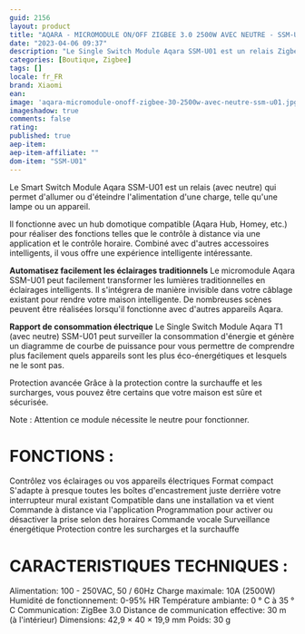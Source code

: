```yaml
---
guid: 2156
layout: product 
title: "AQARA - MICROMODULE ON/OFF ZIGBEE 3.0 2500W AVEC NEUTRE - SSM-U01"
date: "2023-04-06 09:37"
description: "Le Single Switch Module Aqara SSM-U01 est un relais Zigbee 3.0 utilisé pour contrôler des lampes ou des appareils. Il dispose d'un suivi de la consommation électrique en temps réel."
categories: [Boutique, Zigbee]
tags: []
locale: fr_FR
brand: Xiaomi
ean: 
image: 'aqara-micromodule-onoff-zigbee-30-2500w-avec-neutre-ssm-u01.jpg'
imageshadow: true
comments: false
rating:  
published: true
aep-item: 
aep-item-affiliate: ""
dom-item: "SSM-U01"
---
```


Le Smart Switch Module Aqara SSM-U01 est un relais (avec neutre) qui permet d'allumer ou d'éteindre l'alimentation d'une charge, telle qu'une lampe ou un appareil.

Il fonctionne avec un hub domotique compatible (Aqara Hub, Homey, etc.) pour réaliser des fonctions telles que le contrôle à distance via une application et le contrôle horaire. Combiné avec d'autres accessoires intelligents, il vous offre une expérience intelligente intéressante.

**Automatisez facilement les éclairages traditionnels**
Le micromodule Aqara SSM-U01 peut facilement transformer les lumières traditionnelles en éclairages intelligents. Il s'intégrera de manière invisible dans votre câblage existant pour rendre votre maison intelligente. De nombreuses scènes peuvent être réalisées lorsqu'il fonctionne avec d'autres appareils Aqara.

**Rapport de consommation électrique**
Le Single Switch Module Aqara T1 (avec neutre) SSM-U01 peut surveiller la consommation d'énergie et génère un diagramme de courbe de puissance pour vous permettre de comprendre plus facilement quels appareils sont les plus éco-énergétiques et lesquels ne le sont pas.

Protection avancée
Grâce à la protection contre la surchauffe et les surcharges, vous pouvez être certains que votre maison est sûre et sécurisée.

Note : Attention ce module nécessite le neutre pour fonctionner.

# FONCTIONS :
Contrôlez vos éclairages ou vos appareils électriques
Format compact
S'adapte à presque toutes les boîtes d'encastrement juste derrière votre interrupteur mural existant
Compatible dans une installation va et vient
Commande à distance via l'application
Programmation pour activer ou désactiver la prise selon des horaires
Commande vocale
Surveillance énergétique
Protection contre les surcharges et la surchauffe

# CARACTERISTIQUES TECHNIQUES :
Alimentation: 100 - 250VAC, 50 / 60Hz
Charge maximale: 10A (2500W)
Humidité de fonctionnement: 0-95% HR
Température ambiante: 0 ° C à 35 ° C
Communication: ZigBee 3.0
Distance de communication effective: 30 m (à l'intérieur)
Dimensions: 42,9 × 40 × 19,9 mm
Poids: 30 g

